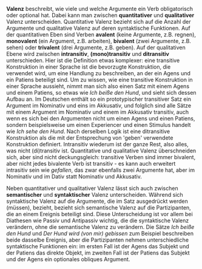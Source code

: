 **Valenz** beschreibt, wie viele und welche Argumente ein Verb obligatorisch oder optional hat. Dabei kann man zwischen **quantitativer** und **qualitativer** Valenz unterscheiden. Quantitative Valenz bezieht sich auf die Anzahl der Argumente und qualitative Valenz auf deren syntaktische Funktionen. Auf der quantitativen Eben sind Verben **avalent** (keine Argumente, z.B. regnen), **monovalent** (ein Argument, z.B. arbeiten), **bivalent** (zwei Argumente, z.B. sehen) oder **trivalent** (drei Argumente, z.B. geben). Auf der qualitativen Ebene wird zwischen **intransitiv**, **(mono)transitiv** und **ditransitiv** unterschieden. Hier ist die Definition etwas komplexer: eine transitive Konstruktion in einer Sprache ist die bevorzugte Konstruktion, die verwendet wird, um eine Handlung zu beschreiben, an der ein Agens und ein Patiens beteiligt sind. Um zu wissen, wie eine transitive Konstruktion in einer Sprache aussieht, nimmt man sich also einen Satz mit einem Agens und einem Patiens, so etwas wie *Ich beiße den Hund*, und sieht sich dessen Aufbau an. Im Deutschen enthält so ein prototypischer transitiver Satz ein Argument im Nominativ und eins im Akkusativ, und folglich sind alle Sätze mit einem Argument im Nominativ und einem im Akkusativ transitiv, auch wenn es sich bei den Argumenten nicht um einen Agens und einen Patiens, sondern beispielsweise um einen Experiencer und einen Stimulus handelt wie *Ich sehe den Hund*. Nach derselben Logik ist eine ditransitive Konstruktion als die mit der Entsprechung von 'geben' verwendete Konstruktion definiert. Intransitiv wiederum ist der ganze Rest, also alles, was nicht (di)transitiv ist. Quantitative und qualitative Valenz überschneiden sich, aber sind nicht deckungsgleich: transitive Verben sind immer bivalent, aber nicht jedes bivalente Verb ist transitiv - es kann auch erweitert intrasitiv sein wie *gefallen*, das zwar ebenfalls zwei Argumente hat, aber im Nominativ und im Dativ statt Nominativ und Akkusativ.

Neben quantitativer und qualitativer Valenz lässt sich auch zwischen **semantischer** und **syntaktischer** Valenz unterscheiden. Während sich syntaktische Valenz auf die Argumente, die im Satz ausgedrückt werden (müssen), bezieht, bezieht sich semantische Valenz auf die Partizipanten, die an einem Ereignis beteiligt sind. Diese Unterscheidung ist vor allem bei Diathesen wie Passiv und Antipassiv wichtig, die die syntaktische Valenz verändern, ohne die semantische Valenz zu verändern. Die Sätze *Ich beiße den Hund* und *Der Hund wird (von mir) gebissen* zum Beispiel beschreiben beide dasselbe Ereignis, aber die Partizipanten nehmen unterschiedliche syntaktische Funktionen ein: im ersten Fall ist der Agens das Subjekt und der Patiens das direkte Objekt, im zweiten Fall ist der Patiens das Subjekt und der Agens ein optionales obliques Argument.
